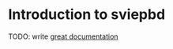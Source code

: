 # Introduction to sviepbd

TODO: write [great documentation](http://jacobian.org/writing/great-documentation/what-to-write/)
